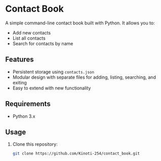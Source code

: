 # Contact Book

A simple command-line contact book built with Python. It allows you to:

- Add new contacts
- List all contacts
- Search for contacts by name

## Features

- Persistent storage using `contacts.json`
- Modular design with separate files for adding, listing, searching, and exiting
- Easy to extend with new functionality

## Requirements

- Python 3.x

## Usage

1. Clone this repository:
   ```bash
   git clone https://github.com/Kinoti-254/contact_book.git
